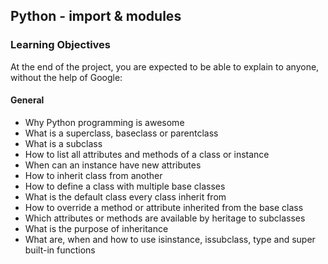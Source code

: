## Python - import & modules

### Learning Objectives

At the end of the project, you are expected to be able to explain to anyone, without the help of Google:

#### General

 - Why Python programming is awesome
 - What is a superclass, baseclass or parentclass
 - What is a subclass
 - How to list all attributes and methods of a class or instance
 - When can an instance have new attributes
 - How to inherit class from another
 - How to define a class with multiple base classes
 - What is the default class every class inherit from
 - How to override a method or attribute inherited from the base class
 - Which attributes or methods are available by heritage to subclasses
 - What is the purpose of inheritance
 - What are, when and how to use isinstance, issubclass, type and super built-in functions
